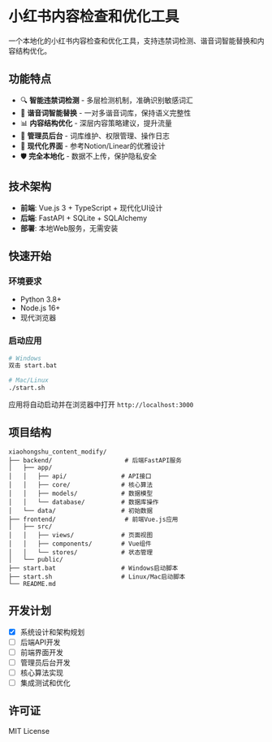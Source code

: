 # 小红书内容检查和优化工具

一个本地化的小红书内容检查和优化工具，支持违禁词检测、谐音词智能替换和内容结构优化。

## 功能特点

- 🔍 **智能违禁词检测** - 多层检测机制，准确识别敏感词汇
- 🎵 **谐音词智能替换** - 一对多谐音词库，保持语义完整性
- 📊 **内容结构优化** - 深层内容策略建议，提升流量
- 🔐 **管理员后台** - 词库维护、权限管理、操作日志
- 📱 **现代化界面** - 参考Notion/Linear的优雅设计
- 🛡️ **完全本地化** - 数据不上传，保护隐私安全

## 技术架构

- **前端**: Vue.js 3 + TypeScript + 现代化UI设计
- **后端**: FastAPI + SQLite + SQLAlchemy
- **部署**: 本地Web服务，无需安装

## 快速开始

### 环境要求
- Python 3.8+
- Node.js 16+
- 现代浏览器

### 启动应用
```bash
# Windows
双击 start.bat

# Mac/Linux  
./start.sh
```

应用将自动启动并在浏览器中打开 `http://localhost:3000`

## 项目结构

```
xiaohongshu_content_modify/
├── backend/                    # 后端FastAPI服务
│   ├── app/
│   │   ├── api/               # API接口
│   │   ├── core/              # 核心算法
│   │   ├── models/            # 数据模型
│   │   └── database/          # 数据库操作
│   └── data/                  # 初始数据
├── frontend/                   # 前端Vue.js应用
│   ├── src/
│   │   ├── views/             # 页面视图
│   │   ├── components/        # Vue组件
│   │   └── stores/            # 状态管理
│   └── public/
├── start.bat                  # Windows启动脚本
├── start.sh                   # Linux/Mac启动脚本
└── README.md
```

## 开发计划

- [x] 系统设计和架构规划
- [ ] 后端API开发
- [ ] 前端界面开发
- [ ] 管理员后台开发
- [ ] 核心算法实现
- [ ] 集成测试和优化

## 许可证

MIT License
